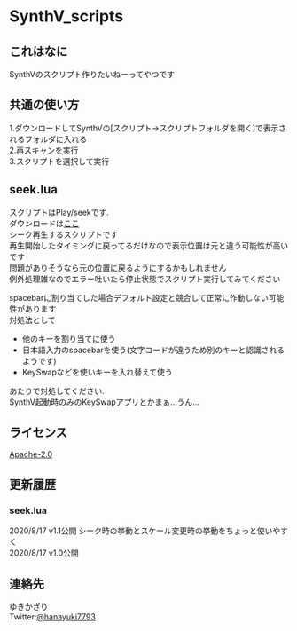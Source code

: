 # SynthV_scripts

## これはなに
SynthVのスクリプト作りたいねーってやつです

## 共通の使い方
1.ダウンロードしてSynthVの\[スクリプト→スクリプトフォルダを開く]で表示されるフォルダに入れる  
2.再スキャンを実行  
3.スクリプトを選択して実行  

## seek.lua
スクリプトはPlay/seekです.  
ダウンロードは[ここ](https://github.com/Yukikazari/SynthV_scripts/releases/download/20%2F8.2/seek.lua)  
シーク再生するスクリプトです  
再生開始したタイミングに戻ってるだけなので表示位置は元と違う可能性が高いです  
問題がありそうなら元の位置に戻るようにするかもしれません   
例外処理雑なのでエラー吐いたら停止状態でスクリプト実行してみてください  

spacebarに割り当てした場合デフォルト設定と競合して正常に作動しない可能性があります  
対処法として  
- 他のキーを割り当てに使う  
- 日本語入力のspacebarを使う(文字コードが違うため別のキーと認識されるようです)  
- KeySwapなどを使いキーを入れ替えて使う  

あたりで対処してください.  
SynthV起動時のみのKeySwapアプリとかまぁ…うん…  

## ライセンス
[Apache-2.0](https://www.apache.org/licenses/LICENSE-2.0)

## 更新履歴
### seek.lua
2020/8/17 v1.1公開 シーク時の挙動とスケール変更時の挙動をちょっと使いやすく  
2020/8/17 v1.0公開

## 連絡先
ゆきかざり   
Twitter:[@hanayuki7793](https://twitter.com/hanayuki7793)  
